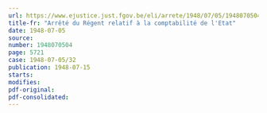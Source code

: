 ```yaml
---
url: https://www.ejustice.just.fgov.be/eli/arrete/1948/07/05/1948070504/justel
title-fr: "Arrêté du Régent relatif à la comptabilité de l'Etat"
date: 1948-07-05
source:
number: 1948070504
page: 5721
case: 1948-07-05/32
publication: 1948-07-15
starts:
modifies:
pdf-original:
pdf-consolidated:
---
```



